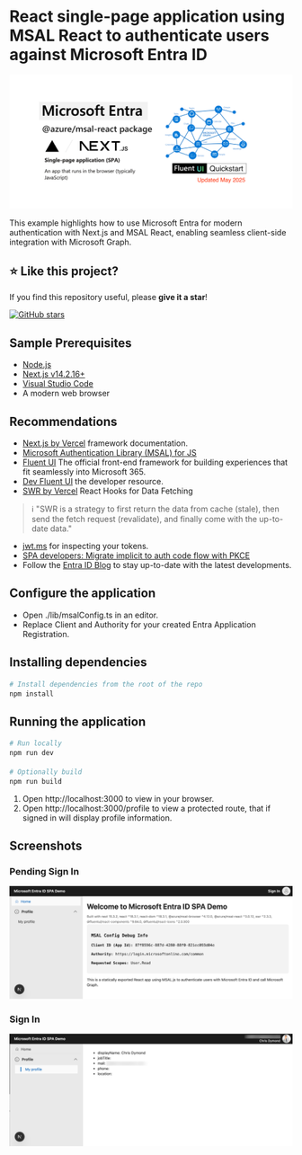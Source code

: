 # React single-page application using MSAL React to authenticate users against Microsoft Entra ID

<p align="center">
<img src="images/repository-open-graph-template.png" width="600"/>
</p>

This example highlights how to use Microsoft Entra for modern authentication with Next.js and MSAL React, enabling seamless client-side integration with Microsoft Graph.

## ⭐ Like this project?  

If you find this repository useful, please **give it a star**!  

[![GitHub stars](https://img.shields.io/github/stars/dwarfered/react-spa-msal-entra-id-quickstart.svg?style=social)](https://github.com/dwarfered/react-spa-msal-entra-id-quickstart/stargazers)

## Sample Prerequisites

- [Node.js](https://nodejs.org/en/download/)
- [Next.js v14.2.16+](https://nextjs.org/docs/getting-started/installation)
- [Visual Studio Code](https://code.visualstudio.com/download)
- A modern web browser

## Recommendations

- [Next.js by Vercel](https://nextjs.org/docs) framework documentation.
- [Microsoft Authentication Library (MSAL) for JS](https://github.com/AzureAD/microsoft-authentication-library-for-js)
- [Fluent UI](https://developer.microsoft.com/en-us/fluentui#/) The official front-end framework for building experiences that fit seamlessly into Microsoft 365.
- [Dev Fluent UI](https://react.fluentui.dev/?path=/docs/concepts-introduction--docs) the developer resource.
- [SWR by Vercel](https://swr.vercel.app) React Hooks for Data Fetching
> :information_source: "SWR is a strategy to first return the data from cache (stale), then send the fetch request (revalidate), and finally come with the up-to-date data."
- [jwt.ms](https://jwt.ms) for inspecting your tokens.
- [SPA developers: Migrate implicit to auth code flow with PKCE](https://devblogs.microsoft.com/identity/migrate-to-auth-code-flow/)
- Follow the [Entra ID Blog](https://techcommunity.microsoft.com/t5/microsoft-entra-blog/bg-p/Identity) to stay up-to-date with the latest developments.

## Configure the application

- Open ./lib/msalConfig.ts in an editor.
- Replace Client and Authority for your created Entra Application Registration.

## Installing dependencies
```bash
# Install dependencies from the root of the repo
npm install
```
## Running the application
```bash
# Run locally
npm run dev

# Optionally build
npm run build
```

1. Open http://localhost:3000 to view in your browser.
2. Open http://localhost:3000/profile to view a protected route, that if signed in will display profile information.

## Screenshots

### Pending Sign In
<img src="images/image1.png" width="600">

### Sign In
<img src="images/image2.png" width="600">
